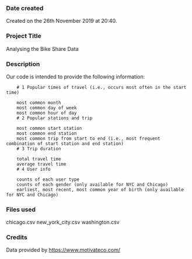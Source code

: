 ### Date created
Created on the 26th November 2019 at 20:40.

### Project Title
Analysing the Bike Share Data

### Description

Our code is intended to provide the following information:

		# 1 Popular times of travel (i.e., occurs most often in the start time)

		most common month
		most common day of week
		most common hour of day
		# 2 Popular stations and trip

		most common start station
		most common end station
		most common trip from start to end (i.e., most frequent combination of start station and end station)
		# 3 Trip duration

		total travel time
		average travel time
		# 4 User info

		counts of each user type
		counts of each gender (only available for NYC and Chicago)
		earliest, most recent, most common year of birth (only available for NYC and Chicago)

### Files used

chicago.csv
new_york_city.csv
washington.csv

### Credits
Data provided by https://www.motivateco.com/